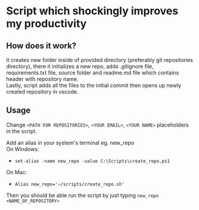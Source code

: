 # Script which shockingly improves my productivity
## How does it work?
It creates new folder inside of provided directory (preferably git repositories directory), there it initializes a new repo, adds .gitignore file, requirements.txt file, source folder and readme.md file which contains header with repository name.   
Lastly, script adds all the files to the initial commit then opens up newly created repository in vscode.
## Usage
Change `<PATH FOR REPOSITORIES>`, `<YOUR EMAIL>`, `<YOUR NAME>` placeholders in the script.  

Add an alias in your system's terminal eg. new_repo  
On Windows:
- `set-alias -name new_repo -value C:\Scripts\create_repo.ps1`
  
On Mac:
- `Alias new_repo='~/scripts/create_repo.sh'`

Then you should be able run the script by just typing `new_repo <NAME_OF_REPOSITORY>`  


